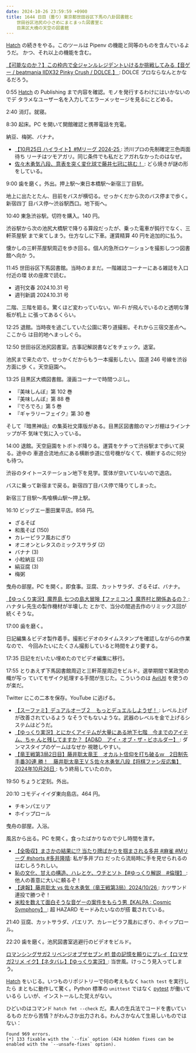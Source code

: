 ```yaml
---
date: 2024-10-26 23:59:59 +0900
title: 1644 日目（曇り）東京都世田谷区下馬の八卦図書館と
    世田谷区池尻の小さめにまとまった図書室と
    目黒区大橋の天空の図書館
---
```


[Hatch] の続きをやる。このツールは Pipenv の機能と同等のものを含んでいるようだ。
かつ、それ以上の機能を含む。

[【可能なのか？】この枠内で全ジャンルレジデントいけるか挑戦してみる【音ゲー /
beatmania IIDX32 Pinky Crush / DOLCE.】
](https://www.youtube.com/watch?v=xYxZ3K63JA0): DOLCE プロならなんとかなるだろう。

0:55 [Hatch] の Publishing まで内容を確認。モノを発行するわけにはいかないのでデ
タラメなユーザー名を入力してエラーメッセージを見るにとどめる。

2:40 消灯。就寝。

8:30 起床。PC を開いて開館確認と携帯電話を充電。

納豆、梅粥、バナナ。

* [【10月25日 ハイライト】#Mリーグ 2024-25
  ](https://www.youtube.com/watch?v=AcrHh8vE4YA): 渋川プロの先制確定三色両面待ち
  リーチはツモアガリ。同じ条件でも私だとアガれなかったのはなぜ。
* [佐々木勇気八段、意表を突く変化球で藤井七冠に挑む！
  ](https://www.youtube.com/watch?v=MGpNMgaLK8Y): どら焼きが謎の形をしている。

9:00 歯を磨く。外出。押上駅～東日本橋駅～新宿三丁目駅。

地上に出たとたん、目前をバスが横切る。せっかくだから次のバス停まで歩く。新宿四丁
目バス停～渋谷駅西口。地下街へ。

10:40 東急渋谷駅。切符を購入。140 円。

渋谷駅から次の池尻大橋駅で降りる算段だったが、乗った電車が鈍行でなく、三軒茶屋駅
まで来てしまう。仕方なしに下車。運賃精算 40 円を追加的に払う。

懐かしの三軒茶屋駅周辺を歩き回る。個人的急所ロケーションを撮影しつつ図書館へ向か
う。

<blockquote class="twitter-tweet"
  data-conversation="none"
  data-media-max-width="480" data-theme="dark" data-align="center">
<a href="https://twitter.com/showa_yojyo/status/1850099066178560153"></a>
</blockquote>

<blockquote class="twitter-tweet"
  data-conversation="none"
  data-media-max-width="480" data-theme="dark" data-align="center">
<a href="https://twitter.com/showa_yojyo/status/1850099810524951034"></a>
</blockquote>

11:45 世田谷区下馬図書館。当時のままだ。一階雑誌コーナーにある雑誌を入口付近の環
状の座席で読む。

* 週刊文春 2024.10.31 号
* 週刊新調 2024.10.31 号

二階、三階を廻る。驚くほど変わっていない。Wi-Fi が飛んでいるのと透明な薄板が机上
に張ってあるくらい。

12:25 退館。当時夜を過ごしていた公園に寄り道撮影。それから三宿交差点へ。ここから
は目的地へまっしぐら。

<!-- TODO: insert the video -->

12:50 世田谷区池尻図書室。古事記解説書などをチェック。退室。

池尻まで来たので、せっかくだからもう一本撮影したい。国道 246 号線を渋谷方面に歩
く。天空庭園へ。

<!-- TODO: insert the video -->

13:25 目黒区大橋図書館。漫画コーナーで時間つぶし。

* 『美味しんぼ』第 102 巻
* 『美味しんぼ』第 88 巻
* 『でろでろ』第 5 巻
* 『ギャラリーフェイク』第 30 巻

そして『暗黒神話』の集英社文庫版がある。目黒区図書館のマンガ棚はラインナップが不
気味で気に入っている。

14:00 退館。天空庭園をトボトボ降りる。運賃をケチって渋谷駅まで歩いて戻る。途中の
車道合流地点にある横断歩道に信号機がなくて、横断するのに何分も待つ。

渋谷のタイトーステーション地下を見学。筐体が空いていないので退店。

バスに乗って新宿まで戻る。新宿四丁目バス停で降りてしまった。

新宿三丁目駅～馬喰横山駅～押上駅。

16:10 ビッグエー墨田業平店。858 円。

* ざるそば
* 和風そば (150)
* カレーピラフ風おにぎり
* オニオンとレタスのミックスサラダ (2)
* バナナ (3)
* 小粒納豆 (3)
* 絹豆腐 (3)
* 梅粥

曳舟の部屋。PC を開く。即食事。豆腐、カットサラダ、ざるそば、バナナ。

[【ゆっくり実況】魔界島 七つの島大冒険【ファミコン】魔界村と関係あるの？
](https://www.youtube.com/watch?v=1QdHPfTszaU): ハナタレ先生の製作機材が半壊した
とかで、当分の間過去作のリミックス回が続くそうな。

17:00 歯を磨く。

日記編集＆ビデオ製作着手。撮影ビデオのタイムスタンプを確認しながらの作業なので、
今回みたいにたくさん撮影していると時間をより要する。

17:35 日記をだいたい埋めたのでビデオ編集に移行。

17:55 とりあえず下馬図書館周辺と三軒茶屋周辺をビルド。選挙期間で某政党の幟が写っ
ていてモザイク処理する手間が生じた。こういうのは [AviUtl] を使うのが楽だ。

Twitter にこの二本を保存。YouTube に逃げる。

* [【スーファミ】デュアルオーブ２　もっとデュエルしようぜ！
  ](https://www.youtube.com/watch?v=P2RmVD9W7T8): レベル上げが改善されているよう
  なそうでもないような。武器のレベルを金で上げるシステムはどうだ。
* [【ゆっくり実況】とにかくアイテムが大量にある地下七階　今までのアイテム、ちゃ
  んと残してますか？【AD&D　アイ・オブ・ザ・ビホルダー】
  ](https://www.youtube.com/watch?v=oyLPTcz1gkU): ダンマスタイプのゲームはなぜか
  視聴しやすい。
* [【竜王戦第3局2日目】藤井聡太竜王　オカルト信仰を打ち破るｗ　2日制先手番30連
  勝！　藤井聡太竜王ＶＳ佐々木勇気八段【将棋ファン反応集】2024年10月26日
  ](https://www.youtube.com/watch?v=AUuaVE2nIrM): もう終局していたのか。

19:50 ちょうど定刻。外出。

20:10 コモディイイダ東向島店。464 円。

* チキンパエリア
* ホイップロール

曳舟の部屋。入浴。

風呂から出る。PC を開く。食ったばかりなので少し時間を潰す。

* [【全吸収】まさかの結果に!? 当たり牌ばかりを掴まされる多井 #麻雀 #Mリーグ
  #shorts #多井隆晴](https://www.youtube.com/watch?v=_1vH6BiO6a8): 私が多井プロ
  だったら流局時に手を見せられるのはむしろうれしい。
* [恥の文化、甘えの構造、ハレとケ、ウチとソト【#ゆっくり解説　#倫理】
  ](https://www.youtube.com/watch?v=GLPWX2I683A): 他人の善意に大いに頼るぞ！
* [【速報】藤井聡太 vs 佐々木勇気（竜王戦第3局）2024/10/26
  ](https://www.youtube.com/watch?v=l3caBqJBpsM): カツサンド連投で勝つぞ！
* [米粒を数えて面白そうな音ゲーの案件をもらう男【KALPA : Cosmic Symphony】
  ](https://www.youtube.com/watch?v=5LsNJIrfLo0): 超 HAZARD モードみたいなのが搭
  載されている。

21:40 豆腐、カットサラダ、パエリア、カレーピラフ風おにぎり、ホイップロール。

22:20 歯を磨く。池尻図書室逃避行のビデオをビルド。

[ロマンシングサガ2 リベンジオブザセブン #1 昔の記憶を頼りにプレイ【ロマサガ2リメ
イク】【ネタバレ】【ゆっくり実況】](https://www.youtube.com/watch?v=F5SgCIjAZUA):
当世風。けっこう見入ってしまう。

[Hatch] をいじる。いつものリポジトリーで何の考えもなく `hacth test` を実行したら
まともに動作して驚く。Python 標準の `unittest` ではなく [pytest] が働いているら
しいが、インストールした覚えがない。

ひどいのはコマンド `hatch fmt --check` だ。素人の生兵法でコードを書いているもの
だから苦情？がわんさか出力される。わんさかなんて生易しいものではない：

```text
Found 969 errors.
[*] 133 fixable with the `--fix` option (424 hidden fixes can be enabled with the `--unsafe-fixes` option).
```

[AviUtl]: https://spring-fragrance.mints.ne.jp/aviutl/
[Hatch]: https://hatch.pypa.io/dev/
[pytest]: https://docs.pytest.org/en/stable/
